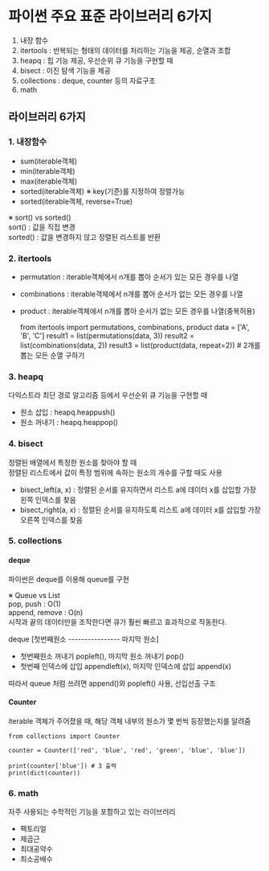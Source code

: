 # 파이썬 주요 표준 라이브러리 6가지
1. 내장 함수
2. itertools : 반복되는 형태의 데이터를 처리하는 기능을 제공, 순열과 조합
3. heapq : 힙 기능 제공, 우선순위 큐 기능을 구현할 때
4. bisect : 이진 탐색 기능을 제공
5. collections : deque, counter 등의 자료구조
6. math

## 라이브러리 6가지

### 1. 내장함수 
- sum(iterable객체)  
- min(iterable객체)  
- max(iterable객체)  
- sorted(iterable객체) ※ key(기준)를 지정하여 정렬가능  
- sorted(iterable객체, reverse=True)  

※ sort() vs sorted()  
sort() : 값을 직접 변경  
sorted() : 값을 변경하지 않고 정렬된 리스트를 반환  

### 2. itertools
- permutation : iterable객체에서 n개를 뽑아 순서가 있는 모든 경우를 나열  
- combinations : iterable객체에서 n개를 뽑아 순서가 없는 모든 경우를 나열  
- product : iterable객체에서 n개를 뽑아 순서가 없는 모든 경우를 나열(중복허용)  

    from itertools import permutations, combinations, product
    data = ['A', 'B', 'C']
    result1 = list(permutations(data, 3))
    result2 = list(combinations(data, 2))
    result3 = list(product(data, repeat=2)) # 2개를 뽑는 모든 순열 구하기 

### 3. heapq
다익스트라 최단 경로 알고리즘 등에서 우선순위 큐 기능을 구현할 때
- 원소 삽입 : heapq.heappush()
- 원소 꺼내기 : heapq.heappop()

### 4. bisect
정렬된 배열에서 특정한 원소를 찾아야 할 때  
정렬된 리스트에서 값이 특정 범위에 속하는 원소의 개수를 구할 때도 사용  
- bisect_left(a, x) : 정렬된 순서를 유지하면서 리스트 a에 데이터 x를 삽입할 가장 왼쪽 인덱스를 찾음
- bisect_right(a, x) : 정렬된 순서를 유지하도록 리스트 a에 데이터 x를 삽입할 가장 오른쪽 인덱스를 찾음

### 5. collections
#### deque
파이썬은 deque를 이용해 queue를 구현  

※ Queue vs List  
pop, push : O(1)  
append, remove : O(n)  
시작과 끝의 데이터만을 조작한다면 큐가 훨씬 빠르고 효과적으로 작동한다.

deque [첫번째원소 ---------------- 마지막 원소]  
- 첫번째원소 꺼내기 popleft(), 마지막 원소 꺼내기 pop()
- 첫번째 인덱스에 삽입 appendleft(x), 마지막 인덱스에 삽입 append(x)

따라서 queue 처럼 쓰려면 append()와 popleft() 사용, 선입선출 구조

#### Counter
iterable 객체가 주어졌을 때, 해당 객체 내부의 원소가 몇 번씩 등장했는지를 알려줌  

    from collections import Counter
    
    counter = Counter(['red', 'blue', 'red', 'green', 'blue', 'blue'])
    
    print(counter['blue']) # 3 출력
    print(dict(counter))

### 6. math
자주 사용되는 수학적인 기능을 포함하고 있는 라이브러리  

- 팩토리얼  
- 제곱근  
- 최대공약수  
- 최소공배수  
